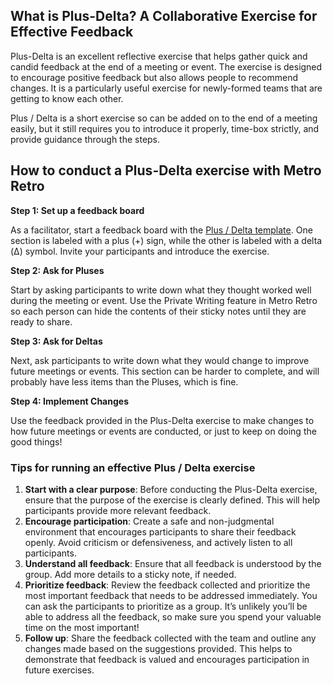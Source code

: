 What is Plus-Delta? A Collaborative Exercise for Effective Feedback
-------------------------------------------------------------------

Plus-Delta is an excellent reflective exercise that helps gather quick and candid feedback at the end of a meeting or event. The exercise is designed to encourage positive feedback but also allows people to recommend changes. It is a particularly useful exercise for newly-formed teams that are getting to know each other.

Plus / Delta is a short exercise so can be added on to the end of a meeting easily, but it still requires you to introduce it properly, time-box strictly, and provide guidance through the steps.

How to conduct a Plus-Delta exercise with Metro Retro
-----------------------------------------------------

**Step 1: Set up a feedback board**

As a facilitator, start a feedback board with the [Plus / Delta template](https://metroretro.io/BOV7WA01BVUP). One section is labeled with a plus (+) sign, while the other is labeled with a delta (Δ) symbol. Invite your participants and introduce the exercise.

**Step 2: Ask for Pluses**

Start by asking participants to write down what they thought worked well during the meeting or event. Use the Private Writing feature in Metro Retro so each person can hide the contents of their sticky notes until they are ready to share.

**Step 3: Ask for Deltas**

Next, ask participants to write down what they would change to improve future meetings or events. This section can be harder to complete, and will probably have less items than the Pluses, which is fine.

**Step 4: Implement Changes**

Use the feedback provided in the Plus-Delta exercise to make changes to how future meetings or events are conducted, or just to keep on doing the good things!

### **Tips for running an effective Plus / Delta exercise**

1.  **Start with a clear purpose**: Before conducting the Plus-Delta exercise, ensure that the purpose of the exercise is clearly defined. This will help participants provide more relevant feedback.
2.  **Encourage participation**: Create a safe and non-judgmental environment that encourages participants to share their feedback openly. Avoid criticism or defensiveness, and actively listen to all participants.
3.  **Understand all feedback**: Ensure that all feedback is understood by the group. Add more details to a sticky note, if needed.
4.  **Prioritize feedback**: Review the feedback collected and prioritize the most important feedback that needs to be addressed immediately. You can ask the participants to prioritize as a group. It’s unlikely you’ll be able to address all the feedback, so make sure you spend your valuable time on the most important!
5.  **Follow up**: Share the feedback collected with the team and outline any changes made based on the suggestions provided. This helps to demonstrate that feedback is valued and encourages participation in future exercises.